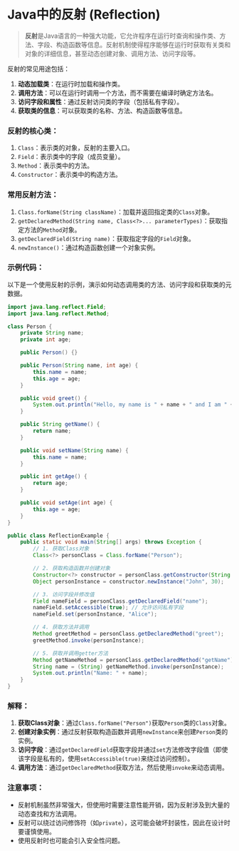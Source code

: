# Java中的反射 (Reflection)

> **反射**是Java语言的一种强大功能，它允许程序在运行时查询和操作类、方法、字段、构造函数等信息。反射机制使得程序能够在运行时获取有关类和对象的详细信息，甚至动态创建对象、调用方法、访问字段等。

反射的常见用途包括：
1. **动态加载类**：在运行时加载和操作类。
2. **调用方法**：可以在运行时调用一个方法，而不需要在编译时确定方法名。
3. **访问字段和属性**：通过反射访问类的字段（包括私有字段）。
4. **获取类的信息**：可以获取类的名称、方法、构造函数等信息。

### 反射的核心类：
1. `Class`：表示类的对象，反射的主要入口。
2. `Field`：表示类中的字段（成员变量）。
3. `Method`：表示类中的方法。
4. `Constructor`：表示类中的构造方法。

### 常用反射方法：
1. `Class.forName(String className)`：加载并返回指定类的`Class`对象。
2. `getDeclaredMethod(String name, Class<?>... parameterTypes)`：获取指定方法的`Method`对象。
3. `getDeclaredField(String name)`：获取指定字段的`Field`对象。
4. `newInstance()`：通过构造函数创建一个对象实例。

### 示例代码：

以下是一个使用反射的示例，演示如何动态调用类的方法、访问字段和获取类的元数据。

```java
import java.lang.reflect.Field;
import java.lang.reflect.Method;

class Person {
    private String name;
    private int age;

    public Person() {}

    public Person(String name, int age) {
        this.name = name;
        this.age = age;
    }

    public void greet() {
        System.out.println("Hello, my name is " + name + " and I am " + age + " years old.");
    }

    public String getName() {
        return name;
    }

    public void setName(String name) {
        this.name = name;
    }

    public int getAge() {
        return age;
    }

    public void setAge(int age) {
        this.age = age;
    }
}

public class ReflectionExample {
    public static void main(String[] args) throws Exception {
        // 1. 获取Class对象
        Class<?> personClass = Class.forName("Person");

        // 2. 获取构造函数并创建对象
        Constructor<?> constructor = personClass.getConstructor(String.class, int.class);
        Object personInstance = constructor.newInstance("John", 30);

        // 3. 访问字段并修改值
        Field nameField = personClass.getDeclaredField("name");
        nameField.setAccessible(true); // 允许访问私有字段
        nameField.set(personInstance, "Alice");

        // 4. 获取方法并调用
        Method greetMethod = personClass.getDeclaredMethod("greet");
        greetMethod.invoke(personInstance);

        // 5. 获取并调用getter方法
        Method getNameMethod = personClass.getDeclaredMethod("getName");
        String name = (String) getNameMethod.invoke(personInstance);
        System.out.println("Name: " + name);
    }
}
```

### 解释：
1. **获取Class对象**：通过`Class.forName("Person")`获取`Person`类的`Class`对象。
2. **创建对象实例**：通过反射获取构造函数并调用`newInstance`来创建`Person`类的实例。
3. **访问字段**：通过`getDeclaredField`获取字段并通过`set`方法修改字段值（即使该字段是私有的，使用`setAccessible(true)`来绕过访问控制）。
4. **调用方法**：通过`getDeclaredMethod`获取方法，然后使用`invoke`来动态调用。

### 注意事项：
- 反射机制虽然非常强大，但使用时需要注意性能开销，因为反射涉及到大量的动态查找和方法调用。
- 反射可以绕过访问修饰符（如`private`），这可能会破坏封装性，因此在设计时要谨慎使用。
- 使用反射时也可能会引入安全性问题。